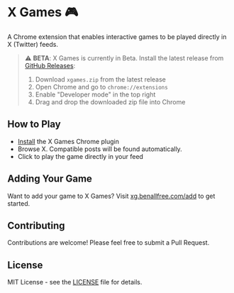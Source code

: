 # X Games 🎮

A Chrome extension that enables interactive games to be played directly in X (Twitter) feeds.

> ⚠️ **BETA**: X Games is currently in Beta. Install the latest release from [GitHub Releases](https://github.com/benallfree/xg/releases):
>
> 1. Download `xgames.zip` from the latest release
> 2. Open Chrome and go to `chrome://extensions`
> 3. Enable "Developer mode" in the top right
> 4. Drag and drop the downloaded zip file into Chrome

## How to Play

- [Install](./INSTALL.md) the X Games Chrome plugin
- Browse X. Compatible posts will be found automatically.
- Click to play the game directly in your feed

## Adding Your Game

Want to add your game to X Games? Visit [xg.benallfree.com/add](https://xg.benallfree.com/add) to get started.

## Contributing

Contributions are welcome! Please feel free to submit a Pull Request.

## License

MIT License - see the [LICENSE](LICENSE) file for details.
